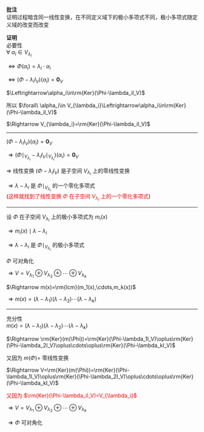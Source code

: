 **批注**  
证明过程暗含同一线性变换，在不同定义域下的极小多项式不同，极小多项式随定义域的改变而改变  
  
**证明**  
必要性  
 $\forall\ \alpha_i\in V_{\lambda_i}$  
  
 $\Leftrightarrow\Phi(\alpha_i)=\lambda_i\cdot\alpha_i$  
  
 $\Leftrightarrow(\Phi-\lambda_iI_V)(\alpha_i)=\mathbf0_V$  
  
 $\Leftrightarrow\alpha_i\in\rm{Ker}(\Phi-\lambda_iI_V)$  
  
所以 $\forall\ \alpha_i\in V_{\lambda_i}\Leftrightarrow\alpha_i\in\rm{Ker}(\Phi-\lambda_iI_V)$  
  
 $\Rightarrow V_{\lambda_i}=\rm{Ker}(\Phi-\lambda_iI_V)$  
  
---  
  
 $(\Phi-\lambda_iI_V)(\alpha_i)=\mathbf0_V$  
  
 $\Rightarrow(\Phi\mid_{V_{\lambda_i}}-\lambda_iI_V\mid_{V_{\lambda_i}})(\alpha_i)=\mathbf0_V$  
  
 $\Rightarrow$ 线性变换 $(\Phi-\lambda_iI_V)$ 是子空间 $V_{\lambda_i}$ 上的零线性变换  
  
 $\Rightarrow\lambda-\lambda_i$ 是 $\Phi\mid_{V_{\lambda_i}}$ 的一个零化多项式  
(<font color=red>这样就找到了线性变换 $\Phi$ 在子空间 $V_{\lambda_i}$ 上的一个零化多项式</font>)  
  
---  
  
设 $\Phi$ 在子空间 $V_{\lambda_i}$ 上的极小多项式为 $m_i(x)$  
  
 $\Rightarrow m_i(x)\mid\lambda-\lambda_i$  
  
 $\Rightarrow\lambda-\lambda_i$ 是 $\Phi\mid_{V_{\lambda_i}}$ 的极小多项式  
  
 $\Phi$ 可对角化  
  
 $\Rightarrow V=V_{\lambda_1}\oplus V_{\lambda_2}\oplus\cdots\oplus V_{\lambda_k}$  
  
 $\Rightarrow m(x)=\rm{lcm}(m_1(x),\cdots,m_k(x))$  
  
 $\Rightarrow m(x)=(\lambda-\lambda_1)(\lambda-\lambda_2)\cdots(\lambda-\lambda_k)$  
  
---  
  
充分性  
 $m(x)=(\lambda-\lambda_1)(\lambda-\lambda_2)\cdots(\lambda-\lambda_k)$  
  
 $\Rightarrow \rm{Ker}(m(\Phi))=\rm{Ker}(\Phi-\lambda_1I_V)\oplus\rm{Ker}(\Phi-\lambda_2I_V)\oplus\cdots\oplus\rm{Ker}(\Phi-\lambda_kI_V)$  
  
又因为 $m(\Phi)=$ 零线性变换  
  
 $\Rightarrow V=\rm{Ker}(m(\Phi))=\rm{Ker}(\Phi-\lambda_1I_V)\oplus\rm{Ker}(\Phi-\lambda_2I_V)\oplus\cdots\oplus\rm{Ker}(\Phi-\lambda_kI_V)$  
  
<font color=red>又因为 $\rm{Ker}(\Phi-\lambda_iI_V)=V_{\lambda_i}$ </font>  
  
 $\Rightarrow V=V_{\lambda_1}\oplus V_{\lambda_2}\oplus\cdots\oplus V_{\lambda_k}$  
  
 $\Rightarrow\Phi$ 可对角化  
